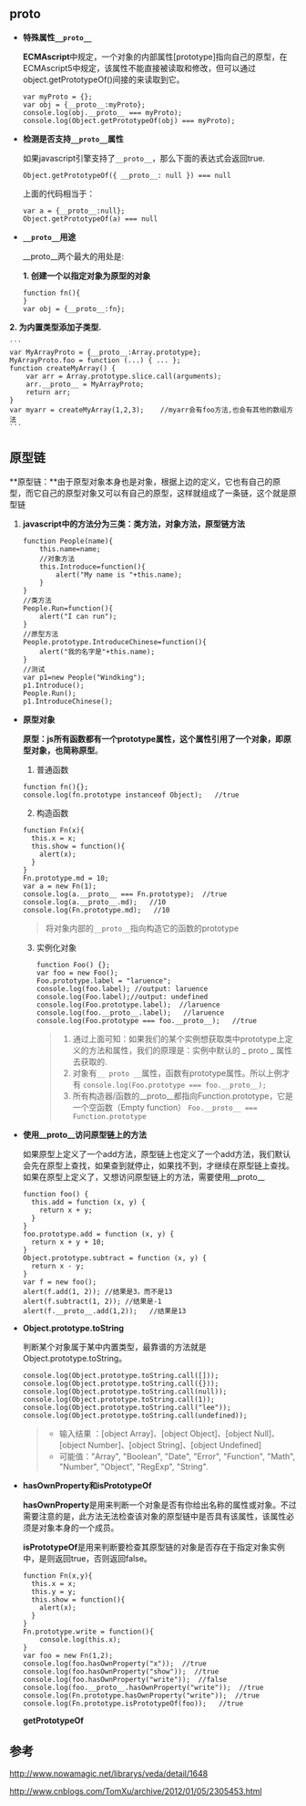 

## __proto__

* **特殊属性`__proto__`**

	**ECMAscript**中规定，一个对象的内部属性[prototype]指向自己的原型，在ECMAscript5中规定，该属性不能直接被读取和修改，但可以通过object.getPrototypeOf()间接的来读取到它。

	```
	var myProto = {};
	var obj = {__proto__:myProto};
	console.log(obj.__proto__ === myProto);
	console.log(Object.getPrototypeOf(obj) === myProto);
	```
	
* **检测是否支持`__proto__`属性**

	如果javascript引擎支持了`__proto__`，那么下面的表达式会返回true.

	```
	Object.getPrototypeOf({ __proto__: null }) === null
	```
	上面的代码相当于：

	```
	var a = {__proto__:null};
	Object.getPrototypeOf(a) === null
	```

* **`__proto__`用途**

	__proto__两个最大的用处是:

	**1. 创建一个以指定对象为原型的对象**

	```
	function fn(){
	}
	var obj = {__proto__:fn};
	```
**2. 为内置类型添加子类型.**

	```
	var MyArrayProto = {__proto__:Array.prototype};
	MyArrayProto.foo = function (...) { ... };
	function createMyArray() {
    	var arr = Array.prototype.slice.call(arguments);
	    arr.__proto__ = MyArrayProto;
    	return arr;   
	}
	var myarr = createMyArray(1,2,3);    //myarr会有foo方法,也会有其他的数组方法
	```

## 原型链

**原型链：**由于原型对象本身也是对象，根据上边的定义，它也有自己的原型，而它自己的原型对象又可以有自己的原型，这样就组成了一条链，这个就是原型链

1. **javascript中的方法分为三类：类方法，对象方法，原型链方法**

	```
	function People(name){
		this.name=name;
		//对象方法
		this.Introduce=function(){
	  		alert("My name is "+this.name);
	    }
	}
	//类方法
	People.Run=function(){
		alert("I can run");
	}
	//原型方法
	People.prototype.IntroduceChinese=function(){
    	alert("我的名字是"+this.name);
	}
	//测试
	var p1=new People("Windking");
	p1.Introduce();
	People.Run();
	p1.IntroduceChinese();
	```
* **原型对象**

	**原型：**js所有函数都有一个prototype属性，这个属性引用了一个对象，即原型对象，也简称**原型**。

	1. 普通函数
	>  
	```
	function fn(){};
	console.log(fn.prototype instanceof Object);   //true
	```

	2. 构造函数
	>  
	```
	function Fn(x){
	  this.x = x;
	  this.show = function(){
	  	alert(x);
	  }
	}
	Fn.prototype.md = 10;
	var a = new Fn(1);
	console.log(a.__proto__ === Fn.prototype);  //true
	console.log(a.__proto__.md);   //10
	console.log(Fn.prototype.md);   //10
	```
	> 将对象内部的`__proto__`指向构造它的函数的prototype
	> 

	3. 实例化对象

		```
		function Foo() {};
		var foo = new Foo();
		Foo.prototype.label = "laruence";
		console.log(foo.label); //output: laruence
		console.log(Foo.label);//output: undefined
		console.log(Foo.prototype.label);  //laruence
		console.log(foo.__proto__.label);   //laruence
		console.log(Foo.prototype === foo.__proto__);   //true
		```
		> 1. 通过上面可知：如果我们的某个实例想获取类中prototype上定义的方法和属性，我们的原理是：实例中默认的 _ proto _ 属性去获取的.
		> 2. 对象有`__ proto __`属性，函数有prototype属性。所以上例才有
		> `console.log(Foo.prototype === foo.__proto__);`
		> 3. 所有构造器/函数的__proto__都指向Function.prototype，它是一个空函数（Empty function）
		> `Foo.__proto__ === Function.prototype`

* **使用__proto__访问原型链上的方法**

	如果原型上定义了一个add方法，原型链上也定义了一个add方法，我们默认会先在原型上查找，如果查到就停止，如果找不到，才继续在原型链上查找。如果在原型上定义了，又想访问原型链上的方法，需要使用__proto__

	```
	function foo() {
	  this.add = function (x, y) {
    	return x + y;
	  }
	}
	foo.prototype.add = function (x, y) {
	  return x + y + 10;
	}
	Object.prototype.subtract = function (x, y) {
	  return x - y;
	}
	var f = new foo();
	alert(f.add(1, 2)); //结果是3，而不是13
	alert(f.subtract(1, 2)); //结果是-1
	alert(f.__proto__.add(1,2));   //结果是13
	```

* **Object.prototype.toString**

	判断某个对象属于某中内置类型，最靠谱的方法就是Object.prototype.toString。

	```
	console.log(Object.prototype.toString.call([]));
	console.log(Object.prototype.toString.call({}));
	console.log(Object.prototype.toString.call(null));
	console.log(Object.prototype.toString.call(1));
	console.log(Object.prototype.toString.call("lee"));
	console.log(Object.prototype.toString.call(undefined));
	```

	> * 输入结果 ：[object Array]、[object Object]、[object Null]、[object Number]、[object String]、[object Undefined]
	> * 可能值："Array", "Boolean", "Date", "Error", "Function", "Math", "Number", "Object", "RegExp", "String".

* **hasOwnProperty和isPrototypeOf**

	**hasOwnProperty**是用来判断一个对象是否有你给出名称的属性或对象。不过需要注意的是，此方法无法检查该对象的原型链中是否具有该属性，该属性必须是对象本身的一个成员。

	**isPrototypeOf**是用来判断要检查其原型链的对象是否存在于指定对象实例中，是则返回true，否则返回false。

	```
	function Fn(x,y){
	  this.x = x;
	  this.y = y;
	  this.show = function(){
	    alert(x);
	  }
	}
	Fn.prototype.write = function(){
	    console.log(this.x);
	}
	var foo = new Fn(1,2);
	console.log(foo.hasOwnProperty("x"));  //true
	console.log(foo.hasOwnProperty("show"));  //true
	console.log(foo.hasOwnProperty("write"));  //false
	console.log(foo.__proto__.hasOwnProperty("write"));  //true
	console.log(Fn.prototype.hasOwnProperty("write"));  //true
	console.log(Fn.prototype.isPrototypeOf(foo));   //true
	```
	**getPrototypeOf**


##  参考

http://www.nowamagic.net/librarys/veda/detail/1648

http://www.cnblogs.com/TomXu/archive/2012/01/05/2305453.html







